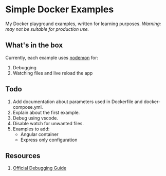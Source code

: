 # Simple Docker Examples

My Docker playground examples, written for learning purposes.
_Warning: may not be suitable for production use._

## What's in the box

Currently, each example uses [nodemon](https://github.com/remy/nodemon) for:

1. Debugging
1. Watching files and live reload the app

## Todo

1. Add documentation about parameters used in Dockerfile and docker-compose.yml.
1. Explain about the first example.
1. Debug using vscode.
1. Disable watch for unwanted files.
1. Examples to add:
   - Angular container
   - Express only configuration

## Resources

1. [Official Debugging Guide](https://nodejs.org/en/docs/guides/debugging-getting-started/)
